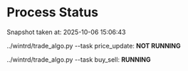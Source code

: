 # Process Status

Snapshot taken at: 2025-10-06 15:06:43

../wintrd/trade_algo.py --task price_update: **NOT RUNNING**

../wintrd/trade_algo.py --task buy_sell: **RUNNING**

